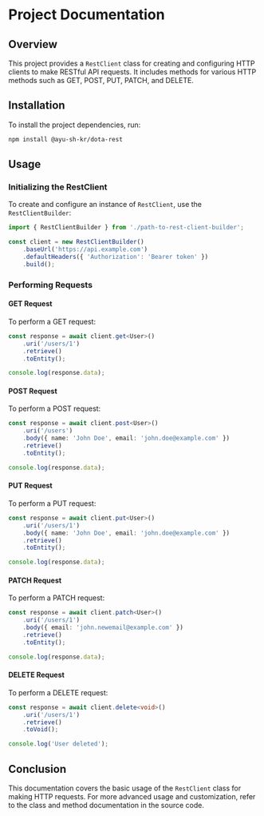 # Project Documentation

## Overview

This project provides a `RestClient` class for creating and configuring HTTP clients to make RESTful API requests. It includes methods for various HTTP methods such as GET, POST, PUT, PATCH, and DELETE.

## Installation

To install the project dependencies, run:

```bash
npm install @ayu-sh-kr/dota-rest
```

## Usage

### Initializing the RestClient

To create and configure an instance of `RestClient`, use the `RestClientBuilder`:

```typescript
import { RestClientBuilder } from './path-to-rest-client-builder';

const client = new RestClientBuilder()
    .baseUrl('https://api.example.com')
    .defaultHeaders({ 'Authorization': 'Bearer token' })
    .build();
```

### Performing Requests

#### GET Request

To perform a GET request:

```typescript
const response = await client.get<User>()
    .uri('/users/1')
    .retrieve()
    .toEntity();

console.log(response.data);
```

#### POST Request

To perform a POST request:

```typescript
const response = await client.post<User>()
    .uri('/users')
    .body({ name: 'John Doe', email: 'john.doe@example.com' })
    .retrieve()
    .toEntity();

console.log(response.data);
```

#### PUT Request

To perform a PUT request:

```typescript
const response = await client.put<User>()
    .uri('/users/1')
    .body({ name: 'John Doe', email: 'john.doe@example.com' })
    .retrieve()
    .toEntity();

console.log(response.data);
```

#### PATCH Request

To perform a PATCH request:

```typescript
const response = await client.patch<User>()
    .uri('/users/1')
    .body({ email: 'john.newemail@example.com' })
    .retrieve()
    .toEntity();

console.log(response.data);
```

#### DELETE Request

To perform a DELETE request:

```typescript
const response = await client.delete<void>()
    .uri('/users/1')
    .retrieve()
    .toVoid();

console.log('User deleted');
```

## Conclusion

This documentation covers the basic usage of the `RestClient` class for making HTTP requests. For more advanced usage and customization, refer to the class and method documentation in the source code.